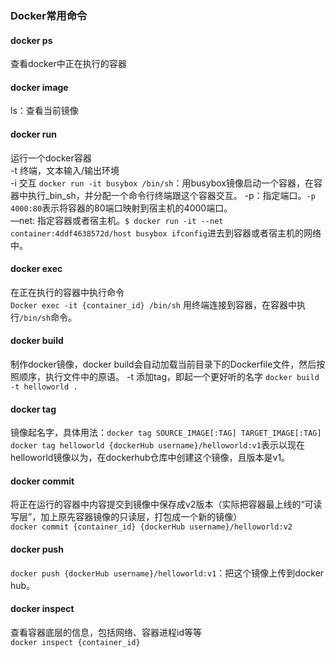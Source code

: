 ### Docker常用命令
#### docker ps
查看docker中正在执行的容器
#### docker image
ls：查看当前镜像
#### docker run
运行一个docker容器   
-t 终端，文本输入/输出环境  
-i 交互  `docker run -it busybox /bin/sh`：用busybox镜像启动一个容器，在容器中执行_bin_sh，并分配一个命令行终端跟这个容器交互。
-p：指定端口。`-p 4000:80`表示将容器的80端口映射到宿主机的4000端口。  
—net: 指定容器或者宿主机。`$ docker run -it --net container:4ddf4638572d/host busybox ifconfig`进去到容器或者宿主机的网络中。
#### docker exec
在正在执行的容器中执行命令  
`Docker exec -it {container_id} /bin/sh`  用终端连接到容器，在容器中执行`/bin/sh`命令。
#### docker build
制作docker镜像，docker build会自动加载当前目录下的Dockerfile文件，然后按照顺序，执行文件中的原语。
-t 添加tag，即起一个更好听的名字 `docker build -t helloworld .`
#### docker tag
镜像起名字，具体用法：`docker tag SOURCE_IMAGE[:TAG] TARGET_IMAGE[:TAG]`  
`docker tag helloworld {dockerHub username}/helloworld:v1`表示以现在helloworld镜像以为，在dockerhub仓库中创建这个镜像，且版本是v1。
#### docker commit
将正在运行的容器中内容提交到镜像中保存成v2版本（实际把容器最上线的“可读写层”，加上原先容器镜像的只读层，打包成一个新的镜像）   
`docker commit {container_id} {dockerHub username}/helloworld:v2`
#### docker push
`docker push {dockerHub username}/helloworld:v1`：把这个镜像上传到docker hub。
#### docker inspect
查看容器底层的信息，包括网络、容器进程id等等  
`docker inspect {container_id}`
